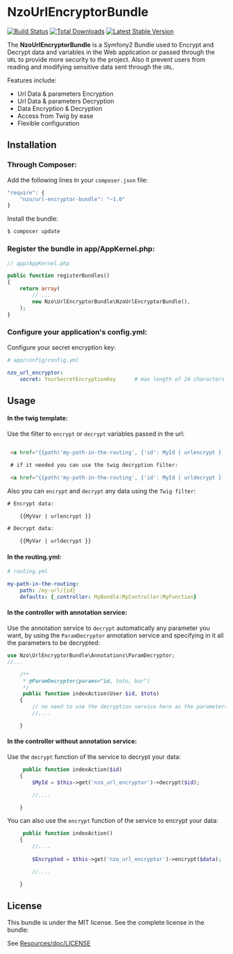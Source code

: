 NzoUrlEncryptorBundle
=====================

[![Build Status](https://travis-ci.org/NAYZO/NzoUrlEncryptorBundle.svg?branch=master)](https://travis-ci.org/NAYZO/NzoUrlEncryptorBundle)
[![Total Downloads](https://poser.pugx.org/nzo/url-encryptor-bundle/downloads)](https://packagist.org/packages/nzo/url-encryptor-bundle)
[![Latest Stable Version](https://poser.pugx.org/nzo/url-encryptor-bundle/v/stable)](https://packagist.org/packages/nzo/url-encryptor-bundle)

The **NzoUrlEncryptorBundle** is a Symfony2 Bundle used to Encrypt and Decrypt data and variables in the Web application or passed through the ``URL`` to provide more security to the project.
Also it prevent users from reading and modifying sensitive data sent through the ``URL``.


Features include:

- Url Data & parameters Encryption
- Url Data & parameters Decryption
- Data Encryption & Decryption
- Access from Twig by ease
- Flexible configuration


Installation
------------

### Through Composer:

Add the following lines in your `composer.json` file:

``` js
"require": {
    "nzo/url-encryptor-bundle": "~1.0"
}
```
Install the bundle:

```
$ composer update
```

### Register the bundle in app/AppKernel.php:

``` php
// app/AppKernel.php

public function registerBundles()
{
    return array(
        // ...
        new Nzo\UrlEncryptorBundle\NzoUrlEncryptorBundle(),
    );
}
```

### Configure your application's config.yml:

Configure your secret encryption key:

``` yml
# app/config/config.yml

nzo_url_encryptor:
    secret: YourSecretEncryptionKey      # max length of 24 characters
```

Usage
-----

#### In the twig template:
 
Use the filter to ``encrypt`` or ``decrypt`` variables passed in the url:

``` html

 <a href="{{path('my-path-in-the-routing', {'id': MyId | urlencrypt } )}}"> My link </a>

 # if it needed you can use the twig decryption filter:

 <a href="{{path('my-path-in-the-routing', {'id': MyId | urldecrypt } )}}"> My link </a>

```

Also you can ``encrypt`` and ``decrypt`` any data using the ``Twig filter``:

``` html
# Encrypt data:

    {{MyVar | urlencrypt }}

# Decrypt data:

    {{MyVar | urldecrypt }}
```

#### In the routing.yml:

``` yml
# routing.yml

my-path-in-the-routing:
    path: /my-url/{id}
    defaults: {_controller: MyBundle:MyController:MyFunction}

```

#### In the controller with annotation service:

Use the annotation service to ``decrypt`` automatically any parameter you want, by using the ``ParamDecryptor`` annotation service and specifying in it all the parameters to be decrypted:

```php
use Nzo\UrlEncryptorBundle\Annotations\ParamDecryptor;
//...

    /**
     * @ParamDecryptor(params="id, toto, bar")
     */
     public function indexAction(User $id, $toto) 
    {
        // no need to use the decryption service here as the parameters are already decrypted by the annotation service.
        //....

    }
```

#### In the controller without annotation service:

Use the ``decrypt`` function of the service to decrypt your data:

```php
     public function indexAction($id) 
    {
        $MyId = $this->get('nzo_url_encryptor')->decrypt($id);

        //....

    }
```

You can also use the ``encrypt`` function of the service to encrypt your data:

```php
     public function indexAction() 
    {   
        //....
        
        $Encrypted = $this->get('nzo_url_encryptor')->encrypt($data);

        //....

    }
```

License
-------

This bundle is under the MIT license. See the complete license in the bundle:

See [Resources/doc/LICENSE](https://github.com/NAYZO/NzoUrlEncryptorBundle/tree/master/Resources/doc/LICENSE)